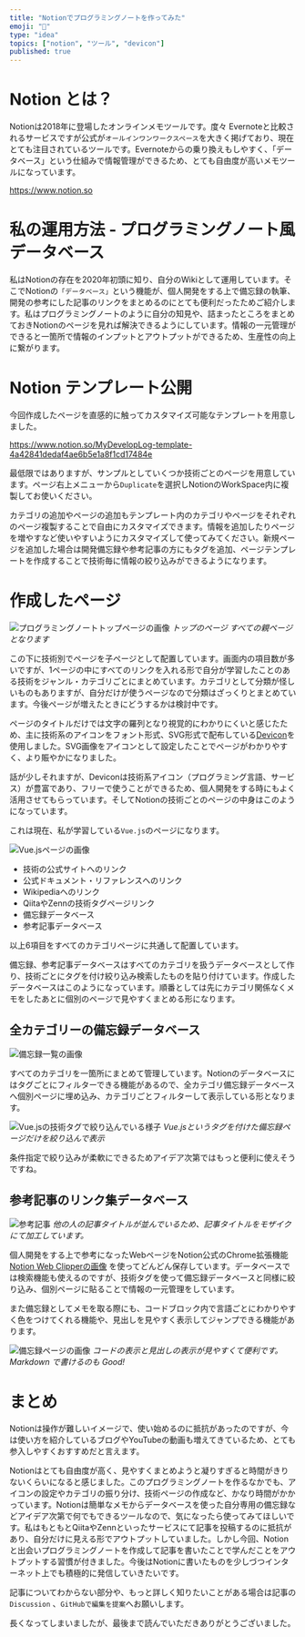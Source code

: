 ```yaml
---
title: "Notionでプログラミングノートを作ってみた"
emoji: "📔"
type: "idea"
topics: ["notion", "ツール", "devicon"]
published: true
---
```


# Notion とは？

Notionは2018年に登場したオンラインメモツールです。度々 Evernoteと比較されるサービスですが公式が`オールインワンワークスペース`を大きく掲げており、現在とても注目されているツールです。Evernoteからの乗り換えもしやすく、「データベース」という仕組みで情報管理ができるため、とても自由度が高いメモツールになっています。

https://www.notion.so

# 私の運用方法 - プログラミングノート風データベース

私はNotionの存在を2020年初頭に知り、自分のWikiとして運用しています。そこでNotionの`「データベース」`という機能が、個人開発をする上で備忘録の執筆、開発の参考にした記事のリンクをまとめるのにとても便利だったためご紹介します。私はプログラミングノートのように自分の知見や、詰まったところをまとめておきNotionのページを見れば解決できるようにしています。情報の一元管理ができると一箇所で情報のインプットとアウトプットができるため、生産性の向上に繋がります。

# Notion テンプレート公開

今回作成したページを直感的に触ってカスタマイズ可能なテンプレートを用意しました。

https://www.notion.so/MyDevelopLog-template-4a42841dedaf4ae6b5e1a8f1cd17484e

最低限ではありますが、サンプルとしていくつか技術ごとのページを用意しています。ページ右上メニューから`Duplicate`を選択しNotionのWorkSpace内に複製してお使いください。

カテゴリの追加やページの追加もテンプレート内のカテゴリやページをそれぞれのページ複製することで自由にカスタマイズできます。情報を追加したりページを増やすなど使いやすいようにカスタマイズして使ってみてください。新規ページを追加した場合は開発備忘録や参考記事の方にもタグを追加、ページテンプレートを作成することで技術毎に情報の絞り込みができるようになります。

# 作成したページ

![プログラミングノートトップページの画像](https://storage.googleapis.com/zenn-user-upload/k2nwirud871fu8p967f3rz1n31u1)
*トップのページ すべての親ページとなります*

この下に技術別でページを子ページとして配置しています。画面内の項目数が多いですが、1ページの中にすべてのリンクを入れる形で自分が学習したことのある技術をジャンル・カテゴリごとにまとめています。カテゴリとして分類が怪しいものもありますが、自分だけが使うページなので分類はざっくりとまとめています。今後ページが増えたときにどうするかは検討中です。

ページのタイトルだけでは文字の羅列となり視覚的にわかりにくいと感じたため、主に技術系のアイコンをフォント形式、SVG形式で配布している[Devicon](https://devicon.dev/)を使用しました。SVG画像をアイコンとして設定したことでページがわかりやすく、より賑やかになりました。

話が少しそれますが、Deviconは技術系アイコン（プログラミング言語、サービス）が豊富であり、フリーで使うことができるため、個人開発をする時にもよく活用させてもらっています。そしてNotionの技術ごとのページの中身はこのようになっています。

これは現在、私が学習している`Vue.js`のページになります。

![Vue.jsページの画像](https://storage.googleapis.com/zenn-user-upload/mtmgv31eaqty8d3o22z3u1ydh8p3)

- 技術の公式サイトへのリンク
- 公式ドキュメント・リファレンスへのリンク
- Wikipediaへのリンク
- QiitaやZennの技術タグページリンク
- 備忘録データベース
- 参考記事データベース

以上6項目をすべてのカテゴリページに共通して配置しています。

備忘録、参考記事データベースはすべてのカテゴリを扱うデータベースとして作り、技術ごとにタグを付け絞り込み検索したものを貼り付けています。作成したデータベースはこのようになっています。順番としては先にカテゴリ関係なくメモをしたあとに個別のページで見やすくまとめる形になります。

## 全カテゴリーの備忘録データベース

![備忘録一覧の画像](https://storage.googleapis.com/zenn-user-upload/km7r9a0yxu16e5vxb6qwelgn0ar6)

すべてのカテゴリを一箇所にまとめて管理しています。Notionのデータベースにはタグごとにフィルターできる機能があるので、全カテゴリ備忘録データベースへ個別ページに埋め込み、カテゴリごとフィルターして表示している形となります。

![Vue.jsの技術タグで絞り込んでいる様子](https://storage.googleapis.com/zenn-user-upload/0c1cytwib79kwffhff2hc5k2kbkq)
*Vue.jsというタグを付けた備忘録ページだけを絞り込んで表示*

条件指定で絞り込みが柔軟にできるためアイデア次第ではもっと便利に使えそうですね。

## 参考記事のリンク集データベース

![参考記事](https://storage.googleapis.com/zenn-user-upload/j7mkhk18bebsn9568thyzrk7zbrz)
*他の人の記事タイトルが並んでいるため、記事タイトルをモザイクにて加工しています。*

個人開発をする上で参考になったWebページをNotion公式のChrome拡張機能 [Notion Web Clipperの画像](https://chrome.google.com/webstore/detail/notion-web-clipper/knheggckgoiihginacbkhaalnibhilkk) を使ってどんどん保存しています。データベースでは検索機能も使えるのですが、技術タグを使って備忘録データベースと同様に絞り込み、個別ページに貼ることで情報の一元管理をしています。

また備忘録としてメモを取る際にも、コードブロック内で言語ごとにわかりやすく色をつけてくれる機能や、見出しを見やすく表示してジャンプできる機能があります。

![備忘録ページの画像](https://storage.googleapis.com/zenn-user-upload/ycvdcb3cg7e5g11ml83aicb5p7xv)
*コードの表示と見出しの表示が見やすくて便利です。Markdown で書けるのも Good!*

# まとめ

Notionは操作が難しいイメージで、使い始めるのに抵抗があったのですが、今は使い方を紹介しているブログやYouTubeの動画も増えてきているため、とても参入しやすくおすすめだと言えます。

Notionはとても自由度が高く、見やすくまとめようと凝りすぎると時間がきりないくらいになると感じました。このプログラミングノートを作るなかでも、アイコンの設定やカテゴリの振り分け、技術ページの作成など、かなり時間がかかっています。Notionは簡単なメモからデータベースを使った自分専用の備忘録などアイデア次第で何でもできるツールなので、気になったら使ってみてほしいです。私はもともとQiitaやZennといったサービスにて記事を投稿するのに抵抗があり、自分だけに見える形でアウトプットしていました。しかし今回、Notionと出会いプログラミングノートを作成して記事を書いたことで学んだことをアウトプットする習慣が付きました。今後はNotionに書いたものを少しづつインターネット上でも積極的に発信していきたいです。

記事についてわからない部分や、もっと詳しく知りたいことがある場合は記事の`Discussion` 、`GitHubで編集を提案`へお願いします。

長くなってしまいましたが、最後まで読んでいただきありがとうございました。